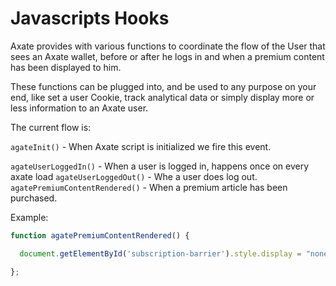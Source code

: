 # Javascripts Hooks

Axate provides with various functions to coordinate the flow of the User that sees an Axate wallet, before or after he logs in and when a premium content has been displayed to him.

These functions can be plugged into, and be used to any purpose on your end, like set a user Cookie, track analytical data or simply display more or less information to an Axate user.

The current flow is:

`agateInit()` - When Axate script is initialized we fire this event.

`agateUserLoggedIn()` - When a user is logged in, happens once on every axate load
`agateUserLoggedOut()` - Whe a user does log out.
`agatePremiumContentRendered()` - When a premium article has been purchased.


Example: 

```js
function agatePremiumContentRendered() {

  document.getElementById('subscription-barrier').style.display = "none";

};
```
